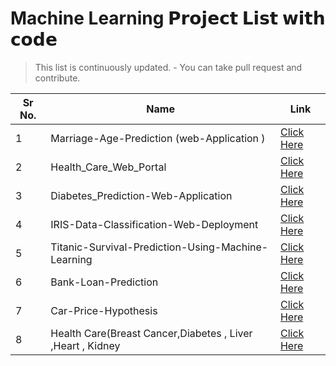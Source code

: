 

# Machine Learning 𝗣𝗿𝗼𝗷𝗲𝗰𝘁 𝗟𝗶𝘀𝘁 𝘄𝗶𝘁𝗵 𝗰𝗼𝗱𝗲

>This list is continuously updated. - You can take pull request and contribute.

| Sr No.|                Name                 |                      Link                       |
|---    |     ---                             |         ---                                     |
| 1     | Marriage-Age-Prediction (web-Application ) |                 [Click Here](https://github.com/ervishuu/Marriage-Age-Prediction-Web-Application)    |
| 2     | Health_Care_Web_Portal                                |   [Click Here](https://github.com/ervishuu/Health_Care_Web_Portal) |
|3      | Diabetes_Prediction-Web-Application | [Click Here](https://github.com/ervishuu/Diabetes_Prediction-Web-Application)          |
|4    | IRIS-Data-Classification-Web-Deployment | [Click Here](https://github.com/ervishuu/IRIS-Data-Classification-Web-Deployment) |
|5    | Titanic-Survival-Prediction-Using-Machine-Learning |[Click Here](https://github.com/ervishuu/Titanic-Survival-Prediction-Using-Machine-Learning)  |
|6    |  Bank-Loan-Prediction | [Click Here](https://github.com/ervishuu/Bank-Loan-Prediction)|
|7    | Car-Price-Hypothesis|[Click Here](https://github.com/ervishuu/Car-Price-Hypothesis) |
|8    |  Health Care(Breast Cancer,Diabetes , Liver ,Heart , Kidney| [Click Here](https://github.com/ervishuu/Health_care)|

 
